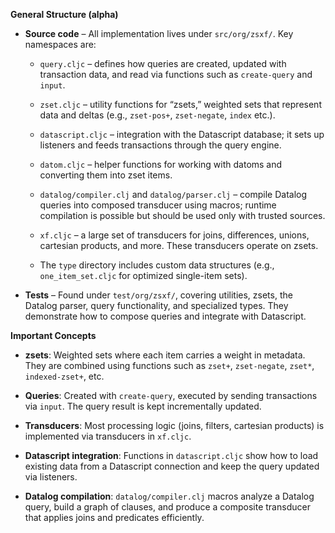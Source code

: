 **General Structure (alpha)**

- **Source code** – All implementation lives under `src/org/zsxf/`. Key namespaces are:

    - `query.cljc` – defines how queries are created, updated with transaction data, and read via functions such as `create-query` and `input`.

    - `zset.cljc` – utility functions for “zsets,” weighted sets that represent data and deltas (e.g., `zset-pos+`, `zset-negate`, `index` etc.).

    - `datascript.cljc` – integration with the Datascript database; it sets up listeners and feeds transactions through the query engine.

    - `datom.cljc` – helper functions for working with datoms and converting them into zset items.

    - `datalog/compiler.clj` and `datalog/parser.clj` – compile Datalog queries into composed transducer using macros; runtime compilation is possible but should be used only with trusted sources.

    - `xf.cljc` – a large set of transducers for joins, differences, unions, cartesian products, and more. These transducers operate on zsets.

    - The `type` directory includes custom data structures (e.g., `one_item_set.cljc` for optimized single-item sets).


- **Tests** – Found under `test/org/zsxf/`, covering utilities, zsets, the Datalog parser, query functionality, and specialized types. They demonstrate how to compose queries and integrate with Datascript.


**Important Concepts**

- **zsets**: Weighted sets where each item carries a weight in metadata. They are combined using functions such as `zset+`, `zset-negate`, `zset*`, `indexed-zset+`, etc.

- **Queries**: Created with `create-query`, executed by sending transactions via `input`. The query result is kept incrementally updated.

- **Transducers**: Most processing logic (joins, filters, cartesian products) is implemented via transducers in `xf.cljc`.

- **Datascript integration**: Functions in `datascript.cljc` show how to load existing data from a Datascript connection and keep the query updated via listeners.

- **Datalog compilation**: `datalog/compiler.clj` macros analyze a Datalog query, build a graph of clauses, and produce a composite transducer that applies joins and predicates efficiently.
